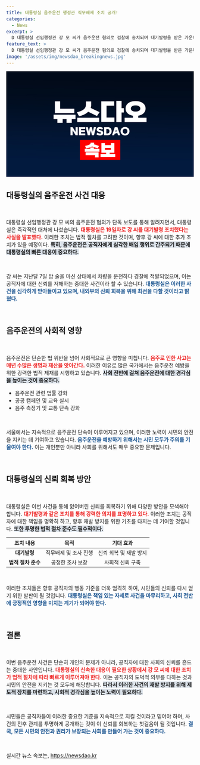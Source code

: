 ```yaml
---
title: 대통령실 음주운전 행정관 직무배제 조치 공개!
categories:
  - News
excerpt: >
  D 대통령실 선임행정관 강 모 씨가 음주운전 혐의로 검찰에 송치되며 대기발령을 받은 가운데, 법적 절차가 조속히 진행될 예정이다. 사건의 전말을 지금 확인하세요!
feature_text: >
  D 대통령실 선임행정관 강 모 씨가 음주운전 혐의로 검찰에 송치되며 대기발령을 받은 가운데, 법적 절차가 조속히 진행될 예정이다. 사건의 전말을 지금 확인하세요!
image: '/assets/img/newsdao_breakingnews.jpg'
---
```


<p><img src="/assets/img/newsdao_breakingnews.jpg" alt="koreaapp 속보" /></p>

<h2 data-ke-size="size26">대통령실의 음주운전 사건 대응</h2>

<p data-ke-size="size16">&nbsp;</p>

<p>대통령실 선임행정관 강 모 씨의 음주운전 혐의가 단독 보도를 통해 알려지면서, 대통령실은 즉각적인 대처에 나섰습니다. <b><span style="color: #ee2323;">대통령실은 19일자로 강 씨를 대기발령 조치했다는 사실을 발표했다.</span></b> 이러한 조치는 법적 절차를 고려한 것이며, 향후 강 씨에 대한 추가 조치가 있을 예정이다. <b><span style="background-color: #21538527;">특히, 음주운전은 공직자에게 심각한 배임 행위로 간주되기 때문에 대통령실의 빠른 대응이 중요하다.</span></b> </p>

<p data-ke-size="size16">&nbsp;</p>

<p>강 씨는 지난달 7일 밤 술을 마신 상태에서 차량을 운전하다 경찰에 적발되었으며, 이는 공직자에 대한 신뢰를 저해하는 중대한 사건이라 할 수 있습니다. <b><span style="color: #1a5490;">대통령실은 이러한 사건을 심각하게 받아들이고 있으며, 내외부의 신뢰 회복을 위해 최선을 다할 것이라고 밝혔다.</span></b> </p>

<p data-ke-size="size16">&nbsp;</p>

<h2 data-ke-size="size26">음주운전의 사회적 영향</h2>

<p data-ke-size="size16">&nbsp;</p>

<p>음주운전은 단순한 법 위반을 넘어 사회적으로 큰 영향을 미칩니다. <b><span style="color: #ee2323;">음주로 인한 사고는 매년 수많은 생명과 재산을 앗아간다.</span></b> 이러한 이유로 많은 국가에서는 음주운전 예방을 위한 강력한 법적 제재를 시행하고 있습니다. <b><span style="background-color: #21538527;">사회 전반에 걸쳐 음주운전에 대한 경각심을 높이는 것이 중요하다.</span></b> </p>

<ul>
  <li>음주운전 관련 법률 강화</li>
  <li>공공 캠페인 및 교육 실시</li>
  <li>음주 측정기 및 교통 단속 강화</li>
</ul>

<p data-ke-size="size16">&nbsp;</p>

<p>서울에서는 지속적으로 음주운전 단속이 이루어지고 있으며, 이러한 노력이 시민의 안전을 지키는 데 기여하고 있습니다. <b><span style="color: #1a5490;">음주운전을 예방하기 위해서는 시민 모두가 주의를 기울여야 한다.</span></b> 이는 개인뿐만 아니라 사회를 위해서도 매우 중요한 문제입니다. </p>

<p data-ke-size="size16">&nbsp;</p>

<h2 data-ke-size="size26">대통령실의 신뢰 회복 방안</h2>

<p data-ke-size="size16">&nbsp;</p>

<p>대통령실은 이번 사건을 통해 잃어버린 신뢰를 회복하기 위해 다양한 방안을 모색해야 합니다. <b><span style="color: #ee2323;">대기발령과 같은 조치를 통해 강력한 의지를 표명하고 있다.</span></b> 이러한 조치는 공직자에 대한 책임을 명확히 하고, 향후 재발 방지를 위한 기초를 다지는 데 기여할 것입니다. <b><span style="background-color: #21538527;">또한 투명한 법적 절차 준수도 필수적이다.</span></b> </p>

<table style="width: 100%;">
  <thead>
    <tr>
      <th style="text-align: center;">조치 내용</th>
      <th style="text-align: center;">목적</th>
      <th style="text-align: center;">기대 효과</th>
    </tr>
  </thead>
  <tbody>
    <tr>
      <td style="text-align: center; height: 17px;"><b>대기발령</b></td>
      <td style="text-align: center;">직무배제 및 조사 진행</td>
      <td style="text-align: center;">신뢰 회복 및 재발 방지</td>
    </tr>
    <tr>
      <td style="text-align: center; height: 17px;"><b>법적 절차 준수</b></td>
      <td style="text-align: center;">공정한 조사 보장</td>
      <td style="text-align: center;">사회적 신뢰 구축</td>
    </tr>
  </tbody>
</table>

<p data-ke-size="size16">&nbsp;</p>

<p>이러한 조치들은 향후 공직자의 행동 기준을 더욱 엄격히 하여, 시민들의 신뢰를 다시 얻기 위한 발판이 될 것입니다. <b><span style="color: #1a5490;">대통령실은 책임 있는 자세로 사건을 마무리하고, 사회 전반에 긍정적인 영향을 미치는 계기가 되어야 한다.</span></b> </p>

<p data-ke-size="size16">&nbsp;</p>

<h2 data-ke-size="size26">결론</h2>

<p data-ke-size="size16">&nbsp;</p>

<p>이번 음주운전 사건은 단순히 개인의 문제가 아니라, 공직자에 대한 사회의 신뢰를 흔드는 중대한 사안입니다. <b><span style="color: #ee2323;">대통령실의 신속한 대응이 필요한 상황에서 강 모 씨에 대한 조치가 법적 절차에 따라 빠르게 이루어져야 한다.</span></b> 이는 공직자의 도덕적 의무를 다하는 것과 시민의 안전을 지키는 것 모두에 해당합니다. <b><span style="background-color: #21538527;">따라서 이러한 사건의 재발 방지를 위해 제도적 장치를 마련하고, 사회적 경각심을 높이는 노력이 필요하다.</span></b> </p>

<p data-ke-size="size16">&nbsp;</p> 

<p>시민들은 공직자들이 이러한 중요한 기준을 지속적으로 지킬 것이라고 믿어야 하며, 사건의 전후 관계를 투명하게 공개하는 것이 이 신뢰를 회복하는 첫걸음이 될 것입니다. <b><span style="color: #1a5490;">결국, 모든 시민의 안전과 권리가 보장되는 사회를 만들어 가는 것이 중요하다.</span></b> </p>

<p data-ke-size="size16">&nbsp;</p>
실시간 뉴스 속보는, <a href="https://newsdao.kr" rel="dofollow">https://newsdao.kr</a>


